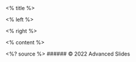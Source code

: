 <grid drag="100 10" drop="top" bg="white" align="left" pad="0 20px">
 <% title %>
</grid>
 
<grid drag="28 75" drop="69 15" bg="white" style="border-radius:15px"/>
 
<grid drag="64 70" drop="3 15" align="topleft">
 
<% left %>
 
</grid>
 
<grid drag="26 71" drop="70 17" align="topleft">
 
<% right %>
 
</grid>
 
<% content %>
 
<style>
.horizontal_dotted_line{
  border-bottom: 2px dotted gray;
} 
} 
</style>
 
<grid drag="94 0" drop="3 -6" class="horizontal_dotted_line">
</grid>
 
<grid drag="100 30" drop="0 64" align="bottomleft" pad="0 30px" >
<%? source %>
</grid>
 
<grid drag="100 6" drop="bottom">
###### © 2022 Advanced Slides<!-- element style="font-weight:300" -->
</grid>